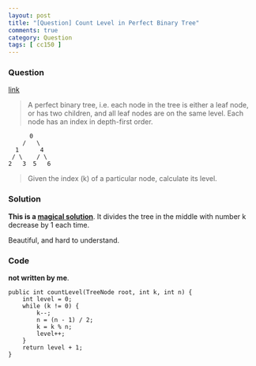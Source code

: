 ```yaml
---
layout: post
title: "[Question] Count Level in Perfect Binary Tree"
comments: true
category: Question
tags: [ cc150 ]
---
```


### Question 

[link](http://stackoverflow.com/questions/10721583/how-can-i-calculate-the-level-of-a-node-in-a-perfect-binary-tree-from-its-depth)

> A perfect binary tree, i.e. each node in the tree is either a leaf node, or has two children, and all leaf nodes are on the same level. Each node has an index in depth-first order. 

		  0
		/   \
	  1      4
	 / \    / \
	2   3  5   6

> Given the index (k) of a particular node, calculate its level. 

### Solution

__This is a [magical solution](http://stackoverflow.com/a/10721897)__.  It divides the tree in the middle with number k decrease by 1 each time. 

Beautiful, and hard to understand. 

### Code

__not written by me__.

	public int countLevel(TreeNode root, int k, int n) {
		int level = 0;
		while (k != 0) {
			k--;
			n = (n - 1) / 2;
			k = k % n;
			level++;
		}
		return level + 1;
	}
